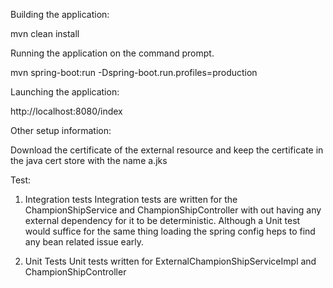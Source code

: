 Building the application:

mvn clean install

Running the application on the command prompt.

mvn spring-boot:run -Dspring-boot.run.profiles=production


Launching the application:

http://localhost:8080/index

Other setup information:

Download the certificate of the external resource  and keep the certificate in the java cert store with the name a.jks

Test:

1) Integration tests
  Integration tests are written for the ChampionShipService and ChampionShipController with out having any external dependency for it to be deterministic. Although a Unit test would suffice for the same thing loading the spring config
  heps to find any bean related issue early.


2) Unit Tests
   Unit tests written for ExternalChampionShipServiceImpl and ChampionShipController
